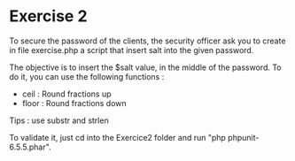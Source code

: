 # Exercise 2

To secure the password of the clients, the security officer ask you to create in file exercise.php a script that insert salt into the given password.

The objective is to insert the $salt value, in the middle of the password. To do it, you can use the following functions :

 * ceil : Round fractions up
 * floor : Round fractions down

Tips : use substr and strlen

To validate it, just cd into the Exercice2 folder and run "php phpunit-6.5.5.phar".
